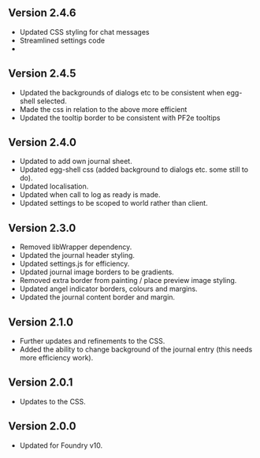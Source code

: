 ## Version 2.4.6

-   Updated CSS styling for chat messages
-   Streamlined settings code
-

## Version 2.4.5

-   Updated the backgrounds of dialogs etc to be consistent when egg-shell selected.
-   Made the css in relation to the above more efficient
-   Updated the tooltip border to be consistent with PF2e tooltips

## Version 2.4.0

-   Updated to add own journal sheet.
-   Updated egg-shell css (added background to dialogs etc. some still to do).
-   Updated localisation.
-   Updated when call to log as ready is made.
-   Updated settings to be scoped to world rather than client.

## Version 2.3.0

-   Removed libWrapper dependency.
-   Updated the journal header styling.
-   Updated settings.js for efficiency.
-   Updated journal image borders to be gradients.
-   Removed extra border from painting / place preview image styling.
-   Updated angel indicator borders, colours and margins.
-   Updated the journal content border and margin.

## Version 2.1.0

-   Further updates and refinements to the CSS.
-   Added the ability to change background of the journal entry (this needs more efficiency work).

## Version 2.0.1

-   Updates to the CSS.

## Version 2.0.0

-   Updated for Foundry v10.
